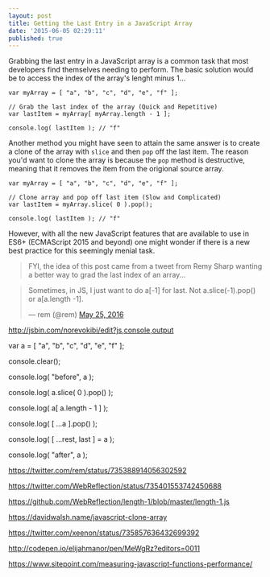 ```yaml
---
layout: post
title: Getting the Last Entry in a JavaScript Array
date: '2015-06-05 02:29:11'
published: true
---
```

Grabbing the last entry in a JavaScript array is a common task that most developers find themselves needing to perform. The basic solution would be to access the index of the array's lenght minus 1...

```
var myArray = [ "a", "b", "c", "d", "e", "f" ];

// Grab the last index of the array (Quick and Repetitive)
var lastItem = myArray[ myArray.length - 1 ];

console.log( lastItem ); // "f"
```

Another method you might have seen to attain the same answer is to create a clone of the array with `slice` and then `pop` off the last item. The reason you'd want to clone the array is because the `pop` method is destructive, meaning that it removes the item from the origional source array.

```
var myArray = [ "a", "b", "c", "d", "e", "f" ];

// Clone array and pop off last item (Slow and Complicated)
var lastItem = myArray.slice( 0 ).pop();

console.log( lastItem ); // "f"
```

However, with all the new JavaScript features that are available to use in ES6+ (ECMAScript 2015 and beyond) one might wonder if there is a new best practice for this seemingly menial task.

> FYI, the idea of this post came from a tweet from Remy Sharp wanting a better way to grad the last index of an array...

<blockquote class="twitter-tweet" data-lang="en"><p lang="en" dir="ltr">Sometimes, in JS, I just want to do a[-1] for last. Not a.slice(-1).pop() or a[a.length -1].</p>&mdash; rem (@rem) <a href="https://twitter.com/rem/status/735388914056302592">May 25, 2016</a></blockquote>
<script async src="//platform.twitter.com/widgets.js" charset="utf-8"></script>



http://jsbin.com/norevokibi/edit?js,console,output

var a = [ "a", "b", "c", "d", "e", "f" ];

console.clear();

console.log( "before", a );

console.log( a.slice( 0 ).pop() );

console.log( a[ a.length - 1 ] );

console.log( [ ...a ].pop() );

console.log( [ ...rest, last ] = a );

console.log( "after", a );

https://twitter.com/rem/status/735388914056302592

https://twitter.com/WebReflection/status/735401553742450688

https://github.com/WebReflection/length-1/blob/master/length-1.js

https://davidwalsh.name/javascript-clone-array

https://twitter.com/xeenon/status/735857636432699392

http://codepen.io/elijahmanor/pen/MeWgRz?editors=0011

https://www.sitepoint.com/measuring-javascript-functions-performance/
